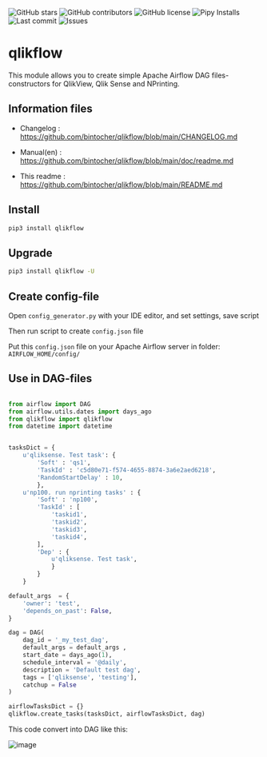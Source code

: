 ![GitHub stars](https://img.shields.io/github/stars/bintocher/qlikflow.svg)
![GitHub contributors](https://img.shields.io/github/contributors/bintocher/qlikflow.svg)
![GitHub license](https://img.shields.io/github/license/bintocher/qlikflow.svg)
![Pipy Installs](https://img.shields.io/pypi/dm/qlikflow)
![Last commit](https://img.shields.io/github/last-commit/bintocher/qlikflow)
![Issues](https://img.shields.io/github/issues/bintocher/qlikflow)

# qlikflow

This module allows you to create simple Apache Airflow DAG files-constructors for QlikView, Qlik Sense and NPrinting.

## Information files

- Changelog : https://github.com/bintocher/qlikflow/blob/main/CHANGELOG.md

- Manual(en) : https://github.com/bintocher/qlikflow/blob/main/doc/readme.md

- This readme : https://github.com/bintocher/qlikflow/blob/main/README.md

## Install

``` bash
pip3 install qlikflow
```

## Upgrade

``` bash
pip3 install qlikflow -U
```

## Create config-file

Open ``config_generator.py`` with your IDE editor, and set settings, save script

Then run script to create ``config.json`` file

Put this ``config.json`` file on your Apache Airflow server in folder: ``AIRFLOW_HOME/config/``

## Use in DAG-files

``` python

from airflow import DAG
from airflow.utils.dates import days_ago
from qlikflow import qlikflow
from datetime import datetime


tasksDict = {
    u'qliksense. Test task': {
        'Soft' : 'qs1',
        'TaskId' : 'c5d80e71-f574-4655-8874-3a6e2aed6218',
        'RandomStartDelay' : 10, 
        },
    u'np100. run nprinting tasks' : {
        'Soft' : 'np100',
        'TaskId' : [
            'taskid1',
            'taskid2',
            'taskid3',
            'taskid4',
        ],
        'Dep' : {
            u'qliksense. Test task',
            }
        }
    }

default_args  = {
    'owner': 'test',
    'depends_on_past': False,
}

dag = DAG(
    dag_id = '_my_test_dag',
    default_args = default_args ,
    start_date = days_ago(1),
    schedule_interval = '@daily',
    description = 'Default test dag',
    tags = ['qliksense', 'testing'],
    catchup = False
)

airflowTasksDict = {}
qlikflow.create_tasks(tasksDict, airflowTasksDict, dag)
```

This code convert into DAG like this:

![image](https://user-images.githubusercontent.com/8188055/117771014-020b1600-b279-11eb-9565-de198a12c9e2.png)
